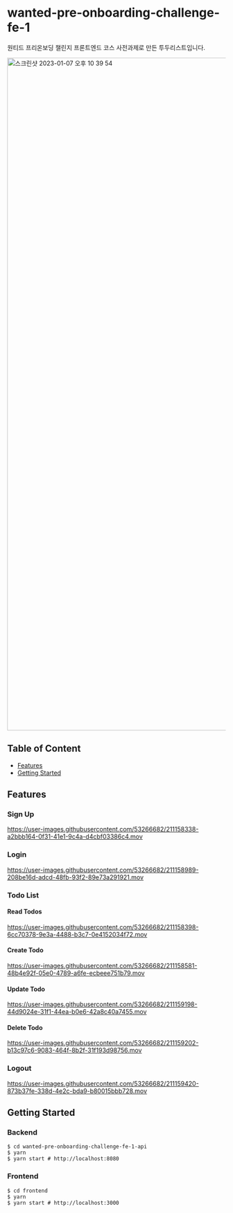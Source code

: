 # wanted-pre-onboarding-challenge-fe-1
원티드 프리온보딩 챌린지 프론트엔드 코스 사전과제로 만든 투두리스트입니다.

<img width="1552" alt="스크린샷 2023-01-07 오후 10 39 54" src="https://user-images.githubusercontent.com/53266682/211153826-602b3ae6-68d2-40e7-8222-fed4df20fc83.png">

## Table of Content

- [Features](#features)
- [Getting Started](#getting-started)

## Features

### Sign Up

https://user-images.githubusercontent.com/53266682/211158338-a2bbb164-0f31-41e1-9c4a-d4cbf03386c4.mov

### Login

https://user-images.githubusercontent.com/53266682/211158989-208be16d-adcd-48fb-93f2-89e73a291921.mov

### Todo List

#### Read Todos

https://user-images.githubusercontent.com/53266682/211158398-6cc70378-9e3a-4488-b3c7-0e4152034f72.mov

#### Create Todo

https://user-images.githubusercontent.com/53266682/211158581-48b4e92f-05e0-4789-a6fe-ecbeee751b79.mov

#### Update Todo

https://user-images.githubusercontent.com/53266682/211159198-44d9024e-31f1-44ea-b0e6-42a8c40a7455.mov

#### Delete Todo

https://user-images.githubusercontent.com/53266682/211159202-b13c97c6-9083-464f-8b2f-31f193d98756.mov

### Logout

https://user-images.githubusercontent.com/53266682/211159420-873b37fe-338d-4e2c-bda9-b80015bbb728.mov

## Getting Started

### Backend

```
$ cd wanted-pre-onboarding-challenge-fe-1-api
$ yarn
$ yarn start # http://localhost:8080
```

### Frontend

```
$ cd frontend
$ yarn
$ yarn start # http://localhost:3000
```
